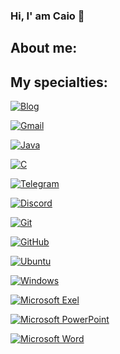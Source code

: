 ### Hi, I' am Caio 👋

## About me:


## My specialties:


[![Blog](https://img.shields.io/badge/Spring-DB33F?style=for-the-badge&logo=spring&logoColor=white)]()


[![Gmail](https://img.shields.io/badge/Gmail-FF0000?style=for-the-badge&logo=gmail&logoColor=white)]()

[![Java](https://img.shields.io/badge/Java-FC4C02?style=for-the-badge&logo=java&logoColor=white)]()

[![C](https://img.shields.io/badge/C-005FED?style=for-the-badge&logo=c&logoColor=white)]()

[![Telegram](https://img.shields.io/badge/Telegram-009dff?style=for-the-badge&logo=telegram&logoColor=white)]()

[![Discord](https://img.shields.io/badge/Discord-4052ef?style=for-the-badge&logo=discord&logoColor=white)]()

[![Git](https://img.shields.io/badge/Git-fc2500?style=for-the-badge&logo=Git&logoColor=white)]()

[![GitHub](https://img.shields.io/badge/GitHub-181717?style=for-the-badge&logo=github&logoColor=white)]()

[![Ubuntu](https://img.shields.io/badge/Ubuntu-39017e?style=for-the-badge&logo=ubuntu&logoColor=white)]()


[![Windows](https://img.shields.io/badge/Windows-0078D6?style=for-the-badge&logo=windows&logoColor=white)]()


[![Microsoft Exel](https://img.shields.io/badge/Microsoft_Excel-006606?style=for-the-badge&logo=microsoft-excel&logoColor=white)]()

[![Microsoft PowerPoint](https://img.shields.io/badge/Microsoft_PowerPoint-e02c00?style=for-the-badge&logo=microsoft-powerpoint&logoColor=white)]()


[![Microsoft Word](https://img.shields.io/badge/Microsoft_Word-003399?style=for-the-badge&logo=microsoft-excel&logoColor=white)]()

